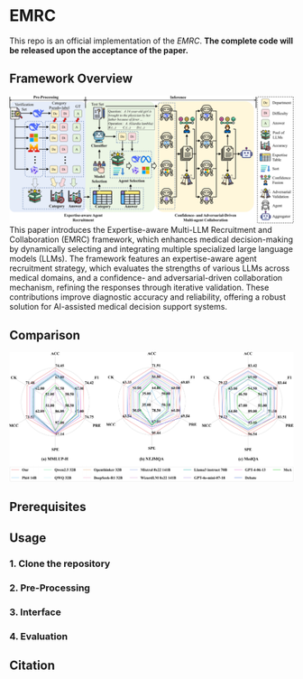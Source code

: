 # EMRC

This repo is an official implementation of the *EMRC*.
**The complete code will be released upon the acceptance of the paper.**

## Framework Overview
![architecture](Fig/Fig_Method7_01.png)
This paper introduces the Expertise-aware Multi-LLM Recruitment and Collaboration (EMRC) framework, which enhances medical decision-making by dynamically selecting and integrating multiple specialized large language models (LLMs). The framework features an expertise-aware agent recruitment strategy, which evaluates the strengths of various LLMs across medical domains, and a confidence- and adversarial-driven collaboration mechanism, refining the responses through iterative validation. These contributions improve diagnostic accuracy and reliability, offering a robust solution for AI-assisted medical decision support systems.
## Comparison
![LD](Fig/Fig_ld4_01.png)

## Prerequisites

## Usage
### 1. Clone the repository

### 2. Pre-Processing

### 3. Interface
### 4. Evaluation

## Citation

